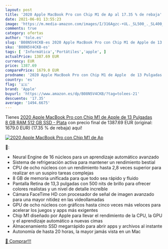 ```yaml
---
layout: post
title: '2020 Apple MacBook Pro con Chip M1 de Ap al 17.35 % de rebaja'
date: 2021-06-01 13:55:23
image: 'https://m.media-amazon.com/images/I/316Agzc-+UL._SL500_._SL400_.jpg'
comments: true
category: ofertas
author: 'tole.es'
slug: 'B08N5V4CKB-es 2020 Apple MacBook Pro con Chip M1 de Apple de 13 Pulgadas...'
sku: 'B08N5V4CKB-es'
tags: [ 'Informática','Portátiles','apple', ]
actualPrice: 1387.69 EUR
currency: EUR
price: 1387.69
comparePrice: 1679.0 EUR
prodname: '2020 Apple MacBook Pro con Chip M1 de Apple  de 13 Pulgadas  8 GB RAM  512 GB SSD  - Plata'
country: 'es'
flag: '🇪🇸'
brand: 'Apple'
buyurl: 'https://www.amazon.es/dp/B08N5V4CKB/?tag=tolees-21'
descuento: '17.35'
average: '1494.6675'
---
```


Tienes [2020 Apple MacBook Pro con Chip M1 de Apple  de 13 Pulgadas  8 GB RAM  512 GB SSD  - Plata](https://www.amazon.es/dp/B08N5V4CKB/?tag=tolees-21) con precio final de  1387.69 EUR (original: 1679.0 EUR) (17.35 %  de rebaja) aqui!

[![2020 Apple MacBook Pro con Chip M1 de Ap](https://m.media-amazon.com/images/I/316Agzc-+UL._SL500_._SL400_.jpg)](https://www.amazon.es/dp/B08N5V4CKB/?tag=tolees-21)

🔎:

- Neural Engine de 16 núcleos para un aprendizaje automático avanzado
- Sistema de refrigeración activa para mantener un rendimiento bestial
- CPU de ocho núcleos con un rendimiento hasta 2,8 veces superior para realizar en un suspiro tareas complejas
- 8 GB de memoria unificada para que todo sea rápido y fluido
- Pantalla Retina de 13,3 pulgadas con 500 nits de brillo para ofrecer colores realistas y un nivel de detalle increíble
- Cámara FaceTime HD con procesador de señal de imagen avanzado para una mayor nitidez en las videollamadas
- GPU de ocho núcleos con gráficos hasta cinco veces más veloces para acelerar los juegos y apps más exigentes
- Chip M1 diseñado por Apple para llevar el rendimiento de la CPU, la GPU y el aprendizaje automático a nuevas cimas
- Almacenamiento SSD megarrápido para abrir apps y archivos al instante
- Autonomía de hasta 20 horas, la mayor jamás vista en un Mac

[🛒 Comprar!!!](https://www.amazon.es/dp/B08N5V4CKB/?tag=tolees-21)
